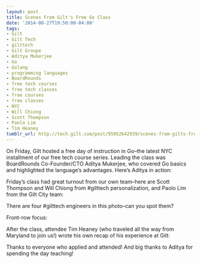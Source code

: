 ```yaml
---
layout: post
title: Scenes From Gilt's Free Go Class
date: '2014-08-27T19:50:00-04:00'
tags:
- Gilt
- Gilt Tech
- gilttech
- Gilt Groupe
- Aditya Mukerjee
- Go
- Golang
- programming languages
- BoardRounds
- free tech courses
- free tech classes
- free courses
- free classes
- NYC
- Will Chiong
- Scott Thompson
- Paolo Lim
- Tim Heaney
tumblr_url: http://tech.gilt.com/post/95952642939/scenes-from-gilts-free-go-class
---
```


On Friday, Gilt hosted a free day of instruction in Go–the latest NYC installment of our free tech course series. Leading the class was BoardRounds Co-Founder/CTO Aditya Mukerjee, who covered Go basics and highlighted the language’s advantages. Here’s Aditya in action:

Friday’s class had great turnout from our own team–here are Scott Thompson and Will Chiong from #gilttech personalization, and Paolo Lim from the Gilt City team:

There are four #gilttech engineers in this photo–can you spot them?

Front-row focus:

After the class, attendee Tim Heaney (who traveled all the way from Maryland to join us!) wrote his own recap of his experience at Gilt:


Thanks to everyone who applied and attended! And big thanks to Aditya for spending the day teaching!
